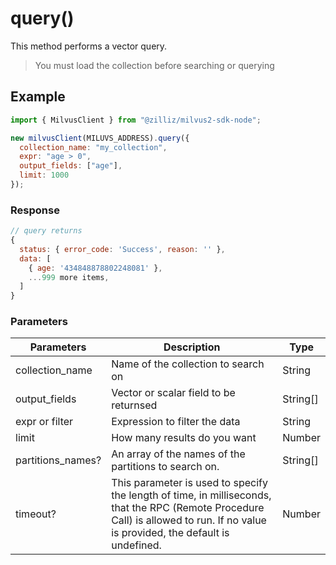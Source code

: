 # query()

This method performs a vector query.

> You must load the collection before searching or querying

## Example

```javascript
import { MilvusClient } from "@zilliz/milvus2-sdk-node";

new milvusClient(MILUVS_ADDRESS).query({
  collection_name: "my_collection",
  expr: "age > 0",
  output_fields: ["age"],
  limit: 1000
});
```

### Response

```javascript
// query returns
{
  status: { error_code: 'Success', reason: '' },
  data: [
    { age: '434848878802248081' },
    ...999 more items,
  ]
}
```

### Parameters

| Parameters        | Description                                                                                                                                                                       | Type     |
| ----------------- | --------------------------------------------------------------------------------------------------------------------------------------------------------------------------------- | -------- |
| collection_name   | Name of the collection to search on                                                                                                                                               | String   |
| output_fields     | Vector or scalar field to be returnsed                                                                                                                                            | String[] |
| expr or filter    | Expression to filter the data                                                                                                                                                     | String   |
| limit             | How many results do you want                                                                                                                                                      | Number   |
| partitions_names? | An array of the names of the partitions to search on.                                                                                                                             | String[] |
| timeout?          | This parameter is used to specify the length of time, in milliseconds, that the RPC (Remote Procedure Call) is allowed to run. If no value is provided, the default is undefined. | Number   |
